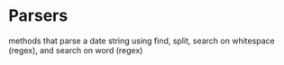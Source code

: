 # Parsers
methods that parse a date string using find,
split, search on whitespace (regex),
and search on word (regex)
